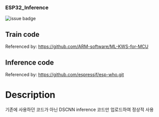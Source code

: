 ### ESP32_Inference

![issue badge](https://img.shields.io/badge/Use-%20unable-red.svg)

## Train code
Referenced by: https://github.com/ARM-software/ML-KWS-for-MCU

## Inference code
Referenced by: https://github.com/espressif/esp-who.git

# Description
기존에 사용하던 코드가 아닌 DSCNN inference 코드만 업로드하여 정상적 사용 
